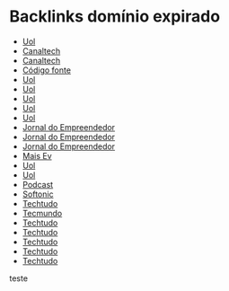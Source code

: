 # Backlinks domínio expirado
<ul>
<li><a href="https://blogs.ne10.uol.com.br/mundobit/2012/11/21/brasil-realiza-black-friday-com-ate-90-de-descontos-esta-sexta-saiba-como-aproveitar/">Uol</a></li>
<li><a href="https://canaltech.com.br/seguranca/Black-Friday-Cibercriminosos-usam-o-evento-para-aplicar-golpes-nos-clientes/">Canaltech</a></li>
<li><a href="https://canaltech.com.br/seguranca/Black-Friday-Cibercriminosos-usam-o-evento-para-aplicar-golpes-nos-clientes/">Canaltech</a></li>
<li><a href="https://www.codigofonte.com.br/noticias/fique-esperto-na-black-friday-tem-lojista-fingindo-que-da-desconto">Código fonte</a></li>
<li><a href="https://gizmodo.uol.com.br/como-nao-ser-enganado-pelos-descontos-da-black-friday-brasileira/">Uol</a></li>
<li><a href="https://gizmodo.uol.com.br/dealzmodo-black-friday-2012/">Uol</a></li>
<li><a href="https://gizmodo.uol.com.br/as-melhores-ofertas-do-fim-de-semana-78/">Uol</a></li>
<li><a href="https://gizmodo.uol.com.br/as-melhores-ofertas-do-fim-de-semana-78/">Uol</a></li>
<li><a href="https://gizmodo.uol.com.br/dealzmodo-black-friday-2012/">Uol</a></li>
<li><a href="https://jornaldoempreendedor.com.br/empreendedorismo-na-web/novidades-pela-net/como-nao-ser-enganado-pelos-descontos-da-black-friday-brasileira/">Jornal do Empreendedor</a></li>
<li><a href="https://jornaldoempreendedor.com.br/empreendedorismo-na-web/novidades-pela-net/as-melhores-ofertas-do-fim-de-semana-21/">Jornal do Empreendedor</a></li>
<li><a href="https://jornaldoempreendedor.com.br/empreendedorismo-na-web/novidades-pela-net/as-melhores-ofertas-da-black-friday-no-brasil/">Jornal do Empreendedor</a></li>
<li><a href="https://www.maisev.com/forum/off-topic/69834-black-friday-brasil-2012-a-3.html#post1594391">Mais Ev</a></li>
<li><a href="https://m.blogs.ne10.uol.com.br/mundobit/2012/11/21/brasil-realiza-black-friday-com-ate-90-de-descontos-esta-sexta-saiba-como-aproveitar/">Uol</a></li>
<li><a href="https://blogs.ne10.uol.com.br/mundobit/2012/11/21/brasil-realiza-black-friday-com-ate-90-de-descontos-esta-sexta-saiba-como-aproveitar/">Uol</a></li>
<li><a href="https://pods.link/tiagomiarelli">Podcast</a></li>
<li><a href="https://www.softonic.com.br/artigos/black-friday-brasil-descontos-comprar-game-sonhos">Softonic</a></li>
<li><a href="https://www.techtudo.com.br/noticias/2012/11/veja-dicas-para-aproveitar-black-friday-e-encontrar-melhores-ofertas.ghtml">Techtudo</a></li>
<li><a href="https://www.tecmundo.com.br/promocao/33048-todas-as-dicas-para-fazer-a-compra-certa-na-black-friday.htm">Tecmundo</a></li>
<li><a href="https://www.tecmundo.com.br/promocao/33048-todas-as-dicas-para-fazer-a-compra-certa-na-black-friday.htm">Techtudo</a></li>
<li><a href="https://www.tecmundo.com.br/promocao/33048-todas-as-dicas-para-fazer-a-compra-certa-na-black-friday.htm">Techtudo</a></li>
<li><a href="https://www.techtudo.com.br/noticias/2012/11/veja-dicas-para-aproveitar-black-friday-e-encontrar-melhores-ofertas.ghtml">Techtudo</a></li>
<li><a href="https://www.tecmundo.com.br/melhores-ofertas/33085-black-friday-brasileira-onde-aproveitar-.htm">Techtudo</a></li>
<li><a href="https://www.tecmundo.com.br/melhores-ofertas/33085-black-friday-brasileira-onde-aproveitar-.htm">Techtudo</a></li>
</ul>
teste
<meta name="google-site-verification" content="nfuKEAPxbD87VYrC8lmNe4CIrjmkK4gOmgkHsp7oTLw" />
